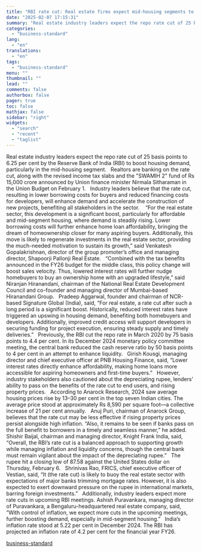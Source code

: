 ```yaml
---
title: "RBI rate cut: Real estate firms expect mid-housing segments to thrive"
date: "2025-02-07 17:15:31"
summary: "Real estate industry leaders expect the repo rate cut of 25 basis points to 6.25 per cent by the Reserve Bank of India (RBI) to boost housing demand, particularly in the mid-housing segment. Realtors are banking on the rate cut, along with the revised income tax slabs and the \"SWAMIH..."
categories:
  - "business-standard"
lang:
  - "en"
translations:
  - "en"
tags:
  - "business-standard"
menu: ""
thumbnail: ""
lead: ""
comments: false
authorbox: false
pager: true
toc: false
mathjax: false
sidebar: "right"
widgets:
  - "search"
  - "recent"
  - "taglist"
---
```


Real estate industry leaders expect the repo rate cut of 25 basis points to 6.25 per cent by the Reserve Bank of India (RBI) to boost housing demand, particularly in the mid-housing segment.
 
Realtors are banking on the rate cut, along with the revised income tax slabs and the "SWAMIH 2" fund of Rs 15,000 crore announced by Union finance minister Nirmala Sitharaman in the Union Budget on February 1.
 
Industry leaders believe that the rate cut, resulting in lower borrowing costs for buyers and reduced financing costs for developers, will enhance demand and accelerate the construction of new projects, benefiting all stakeholders in the sector. 
 
“For the real estate sector, this development is a significant boost, particularly for affordable and mid-segment housing, where demand is steadily rising. Lower borrowing costs will further enhance home loan affordability, bringing the dream of homeownership closer for many aspiring buyers. Additionally, this move is likely to regenerate investments in the real estate sector, providing the much-needed motivation to sustain its growth,” said Venkatesh Gopalakrishnan, director of the group promoter’s office and managing director, Shapoorji Pallonji Real Estate.
 
“Combined with the tax benefits announced in the FY26 budget for the middle class, this policy change will boost sales velocity. Thus, lowered interest rates will further nudge homebuyers to buy an ownership home with an upgraded lifestyle,” said Niranjan Hiranandani, chairman of the National Real Estate Development Council and co-founder and managing director of Mumbai-based Hiranandani Group.
 
Pradeep Aggarwal, founder and chairman of NCR-based Signature Global (India), said, “For real estate, a rate cut after such a long period is a significant boost. Historically, reduced interest rates have triggered an upswing in housing demand, benefiting both homebuyers and developers. Additionally, improved credit access will support developers in securing funding for project execution, ensuring steady supply and timely deliveries.”
 
Previously, the RBI cut the repo rate in March 2020 by 75 basis points to 4.4 per cent. In its December 2024 monetary policy committee meeting, the central bank reduced the cash reserve ratio by 50 basis points to 4 per cent in an attempt to enhance liquidity.
 
Girish Kousgi, managing director and chief executive officer at PNB Housing Finance, said, “Lower interest rates directly enhance affordability, making home loans more accessible for aspiring homeowners and first-time buyers.”
 
However, industry stakeholders also cautioned about the depreciating rupee, lenders’ ability to pass on the benefits of the rate cut to end users, and rising property prices.
 
According to Anarock Research, 2024 saw average housing prices rise by 13–30 per cent in the top seven Indian cities. The average price stood at approximately Rs 8,590 per square foot—a collective increase of 21 per cent annually.
 
Anuj Puri, chairman of Anarock Group, believes that the rate cut may be less effective if rising property prices persist alongside high inflation. “Also, it remains to be seen if banks pass on the full benefit to borrowers in a timely and seamless manner,” he added.
 
Shishir Baijal, chairman and managing director, Knight Frank India, said, “Overall, the RBI’s rate cut is a balanced approach to supporting growth while managing inflation and liquidity concerns, though the central bank must remain vigilant about the impact of the depreciating rupee.”
 
The rupee hit a closing low of 87.58 against the United States dollar on Thursday, February 6.
 
Shrinivas Rao, FRICS, chief executive officer of Vestian, said, “It (the rate cut) is likely to buoy the real estate sector with expectations of major banks trimming mortgage rates. However, it is also expected to exert downward pressure on the rupee in international markets, barring foreign investments.”
 
Additionally, industry leaders expect more rate cuts in upcoming RBI meetings. Ashish Puravankara, managing director of Puravankara, a Bengaluru-headquartered real estate company, said, “With control of inflation, we expect more cuts in the upcoming meetings, further boosting demand, especially in mid-segment housing.”
 
India’s inflation rate stood at 5.22 per cent in December 2024. The RBI has projected an inflation rate of 4.2 per cent for the financial year FY26.

[business-standard](https://www.business-standard.com/industry/news/rbi-rate-cut-real-estate-firms-expect-mid-housing-segments-to-thrive-125020700874_1.html)
